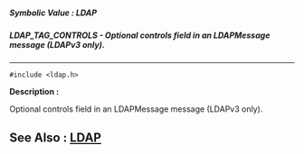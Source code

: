 ##### Symbolic Value : LDAP
##### LDAP_TAG_CONTROLS - Optional controls field in an LDAPMessage message (LDAPv3 only).
---
```
#include <ldap.h>
```
**Description :**

Optional controls field in an LDAPMessage message (LDAPv3 only).

**See Also :**
[LDAP](/domino-c-api-docs/reference/Data/LDAP)
---

